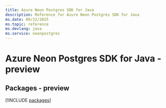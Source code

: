 ```yaml
---
title: Azure Neon Postgres SDK for Java
description: Reference for Azure Neon Postgres SDK for Java
ms.date: 09/22/2025
ms.topic: reference
ms.devlang: java
ms.service: neonpostgres
---
```

# Azure Neon Postgres SDK for Java - preview
## Packages - preview
[!INCLUDE [packages](neon-postgres-index.md)]
